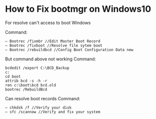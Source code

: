 # How to Fix bootmgr on Windows10
For resolve can't access to boot Windows

Command:
```
– Bootrec /fixmbr //Edit Master Boot Record
– Bootrec /fixboot //Resolve file sytem boot
– Bootrec /rebuildbcd //Config Boot Configuration Data new
```

But command above not working
Command:
```
bcdedit /export C:\BCD_Backup
c:
cd boot
attrib bcd -s -h -r
ren c:\boot\bcd bcd.old
bootrec /RebuildBcd
```

Can resolve boot records
Command:
```
– chkdsk /f //Verify your disk
– sfc /scannow //Verify and fix your system
```